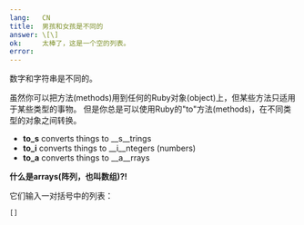 ```yaml
---
lang:   CN
title:  男孩和女孩是不同的
answer: \[\]
ok:     太棒了，这是一个空的列表。
error:  
---
```


数字和字符串是不同的。

虽然你可以把方法(methods)用到任何的Ruby对象(object)上，但某些方法只适用于某些类型的事物。
但是你总是可以使用Ruby的"to"方法(methods)，在不同类型的对象之间转换。

- __to_s__ converts things to __s__trings
- __to_i__ converts things to __i__ntegers (numbers)
- __to_a__ converts things to __a__rrays

__什么是arrays(阵列，也叫数组)?!__

它们输入一对括号中的列表： 

    []
